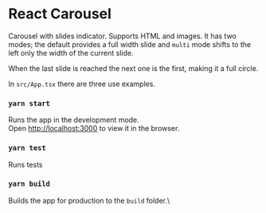 # React Carousel

Carousel with slides indicator. Supports HTML and images. It has two modes; the default provides a full width slide and
`multi` mode shifts to the left only the width of the current slide.

When the last slide is reached the next one is the first, making it a full circle.

In `src/App.tsx` there are three use examples.

### `yarn start`

Runs the app in the development mode.\
Open [http://localhost:3000](http://localhost:3000) to view it in the browser.

### `yarn test`

Runs tests

### `yarn build`

Builds the app for production to the `build` folder.\
